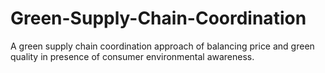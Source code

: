 # Green-Supply-Chain-Coordination
 A green supply chain coordination approach of balancing price and green quality in presence of consumer environmental awareness.
